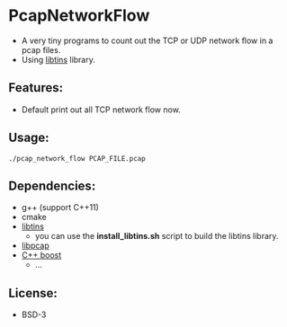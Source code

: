 # PcapNetworkFlow
* A very tiny programs to count out the TCP or UDP network flow in a pcap files.
* Using [libtins](http://libtins.github.io/) library.

## Features:
* Default print out all TCP network flow now.

## Usage:
    ./pcap_network_flow PCAP_FILE.pcap

## Dependencies:
- g++ (support C++11)
- cmake
- [libtins](http://libtins.github.io/)
    - you can use the **install_libtins.sh** script to build the libtins library.
- [libpcap](http://www.tcpdump.org/)
- [C++ boost](http://www.boost.org/)
    - ...

## License:
- BSD-3
